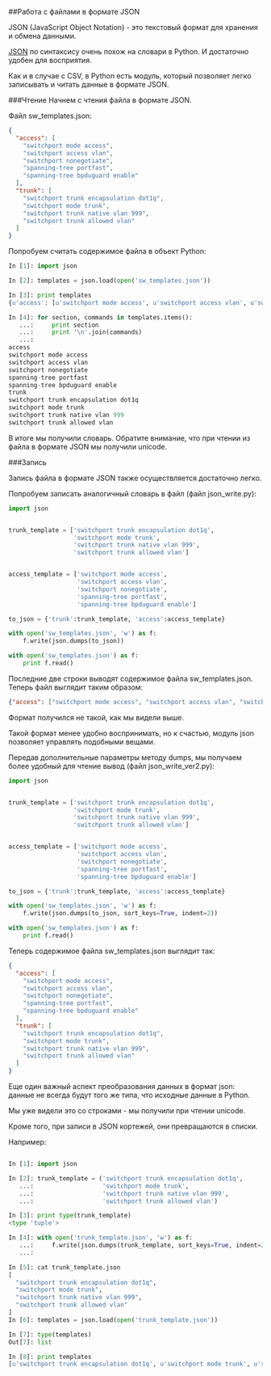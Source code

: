 ##Работа с файлами в формате JSON

JSON (JavaScript Object Notation) - это текстовый формат для хранения и обмена данными.

[JSON](https://ru.wikipedia.org/wiki/JSON) по синтаксису очень похож на словари в Python. И достаточно удобен для восприятия.

Как и в случае с CSV, в Python есть модуль, который позволяет легко записывать и читать данные в формате JSON.

###Чтение
Начнем с чтения файла в формате JSON.

Файл sw_templates.json:
```json
{
  "access": [
    "switchport mode access", 
    "switchport access vlan", 
    "switchport nonegotiate", 
    "spanning-tree portfast", 
    "spanning-tree bpduguard enable"
  ], 
  "trunk": [
    "switchport trunk encapsulation dot1q", 
    "switchport mode trunk", 
    "switchport trunk native vlan 999", 
    "switchport trunk allowed vlan"
  ]
}
```

Попробуем считать содержимое файла в объект Python:
```python
In [1]: import json

In [2]: templates = json.load(open('sw_templates.json'))

In [3]: print templates
{u'access': [u'switchport mode access', u'switchport access vlan', u'switchport nonegotiate', u'spanning-tree portfast', u'spanning-tree bpduguard enable'], u'trunk': [u'switchport trunk encapsulation dot1q', u'switchport mode trunk', u'switchport trunk native vlan 999', u'switchport trunk allowed vlan']}

In [4]: for section, commands in templates.items():
   ...:     print section
   ...:     print '\n'.join(commands)
   ...:
access
switchport mode access
switchport access vlan
switchport nonegotiate
spanning-tree portfast
spanning-tree bpduguard enable
trunk
switchport trunk encapsulation dot1q
switchport mode trunk
switchport trunk native vlan 999
switchport trunk allowed vlan
```

В итоге мы получили словарь. Обратите внимание, что при чтении из файла в формате JSON мы получили unicode.


###Запись

Запись файла в формате JSON также осуществляется достаточно легко.

Попробуем записать аналогичный словарь в файл (файл json_write.py):
```python
import json


trunk_template = ['switchport trunk encapsulation dot1q',
                  'switchport mode trunk',
                  'switchport trunk native vlan 999',
                  'switchport trunk allowed vlan']


access_template = ['switchport mode access',
                   'switchport access vlan',
                   'switchport nonegotiate',
                   'spanning-tree portfast',
                   'spanning-tree bpduguard enable']

to_json = {'trunk':trunk_template, 'access':access_template}

with open('sw_templates.json', 'w') as f:
    f.write(json.dumps(to_json))

with open('sw_templates.json') as f:
    print f.read()
```

Последние две строки выводят содержимое файла sw_templates.json. Теперь файл выглядит таким образом:
```json
{"access": ["switchport mode access", "switchport access vlan", "switchport nonegotiate", "spanning-tree portfast", "spanning-tree bpduguard enable"], "trunk": ["switchport trunk encapsulation dot1q", "switchport mode trunk", "switchport trunk native vlan 999", "switchport trunk allowed vlan"]}
```

Формат получился не такой, как мы видели выше.

Такой формат менее удобно воспринимать, но к счастью, модуль json позволяет управлять подобными вещами.

Передав дополнительные параметры методу dumps, мы получаем более удобный для чтение вывод (файл json_write_ver2.py):
```python
import json


trunk_template = ['switchport trunk encapsulation dot1q',
                  'switchport mode trunk',
                  'switchport trunk native vlan 999',
                  'switchport trunk allowed vlan']


access_template = ['switchport mode access',
                   'switchport access vlan',
                   'switchport nonegotiate',
                   'spanning-tree portfast',
                   'spanning-tree bpduguard enable']

to_json = {'trunk':trunk_template, 'access':access_template}

with open('sw_templates.json', 'w') as f:
    f.write(json.dumps(to_json, sort_keys=True, indent=2))

with open('sw_templates.json') as f:
    print f.read()
``` 

Теперь содержимое файла sw_templates.json выглядит так:
```json
{
  "access": [
    "switchport mode access",
    "switchport access vlan",
    "switchport nonegotiate",
    "spanning-tree portfast",
    "spanning-tree bpduguard enable"
  ],
  "trunk": [
    "switchport trunk encapsulation dot1q",
    "switchport mode trunk",
    "switchport trunk native vlan 999",
    "switchport trunk allowed vlan"
  ]
}
```

Еще один важный аспект преобразования данных в формат json: данные не всегда будут того же типа, что исходные данные в Python.

Мы уже видели это со строками - мы получили при чтении unicode.

Кроме того, при записи в JSON кортежей, они превращаются в списки.

Например:
```python

In [1]: import json

In [2]: trunk_template = ('switchport trunk encapsulation dot1q',
   ...:                   'switchport mode trunk',
   ...:                   'switchport trunk native vlan 999',
   ...:                   'switchport trunk allowed vlan')

In [3]: print type(trunk_template)
<type 'tuple'>

In [4]: with open('trunk_template.json', 'w') as f:
   ...:     f.write(json.dumps(trunk_template, sort_keys=True, indent=2))
   ...:

In [5]: cat trunk_template.json
[
  "switchport trunk encapsulation dot1q",
  "switchport mode trunk",
  "switchport trunk native vlan 999",
  "switchport trunk allowed vlan"
]
In [6]: templates = json.load(open('trunk_template.json'))

In [7]: type(templates)
Out[7]: list

In [8]: print templates
[u'switchport trunk encapsulation dot1q', u'switchport mode trunk', u'switchport trunk native vlan 999', u'switchport trunk allowed vlan']
```

